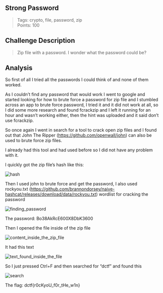 ## Strong Password


> Tags: crypto, file, password, zip  
> Points: 100  

## Challenge Description

>Zip file with a password. I wonder what the password could be?

## Analysis
So first of all I tried all the passwords I could think of and none of them worked.

As I couldn’t find any password that would work I went to google and started looking for how to brute force a password for zip file and I stumbled across an app to brute force password, I tried it and it did not work at all, so I did some more research and found fcrackzip and I left it running for an hour and wasn’t working either, then the hint was uploaded and it said don’t use fcrackzip.

So once again I went in search for a tool to crack open zip files and I found out that John The Ripper (https://github.com/openwall/john) can also be used to brute force zip files.

I already had this tool and had used before so I did not have any problem with it.

I quickly got the zip file’s hash like this:

![hash](https://github.com/thirty2/CTF-Writeups/blob/master/2021/dCTF/crypto/Strong-password/hash.png)

Then I used john to brute force and get the password, I also used rockyou.txt (https://github.com/brannondorsey/naive-hashcat/releases/download/data/rockyou.txt) wordlist for cracking the password

![finding_password](https://github.com/thirty2/CTF-Writeups/blob/master/2021/dCTF/crypto/Strong-password/find_password.png)

The password: Bo38AkRcE600X8DbK3600

Then I opened the file inside of the zip file 

![content_inside_the_zip_file](https://github.com/thirty2/CTF-Writeups/blob/master/2021/dCTF/crypto/Strong-password/content.png)

It had this text

![text_found_inside_the_file](https://github.com/thirty2/CTF-Writeups/blob/master/2021/dCTF/crypto/Strong-password/text.png)

So I just pressed Ctrl+F and then searched for “dctf” and found this

![search](https://github.com/thirty2/CTF-Writeups/blob/master/2021/dCTF/crypto/Strong-password/search.png)

The flag: dctf{r0cKyoU_f0r_tHe_w1n}
